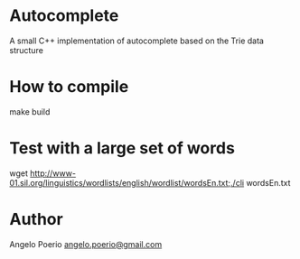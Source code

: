# Autocomplete
A small C++ implementation of autocomplete based on the Trie data structure

# How to compile 
  make build

# Test with a large set of words
  wget http://www-01.sil.org/linguistics/wordlists/english/wordlist/wordsEn.txt;./cli wordsEn.txt

# Author
  Angelo Poerio <angelo.poerio@gmail.com>
